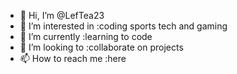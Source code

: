 - 👋 Hi, I’m @LefTea23
- 👀 I’m interested in :coding sports tech and gaming
- 🌱 I’m currently :learning to code
- 💞️ I’m looking to :collaborate on projects
- 📫 How to reach me :here

<!---
LefTea23/LefTea23 is a ✨ special ✨ repository because its `README.md` (this file) appears on your GitHub profile.
You can click the Preview link to take a look at your changes.
--->

